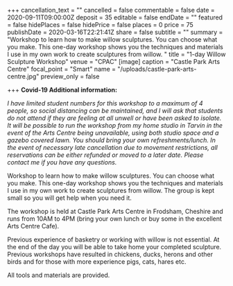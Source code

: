 +++
cancellation_text = ""
cancelled = false
commentable = false
date = 2020-09-11T09:00:00Z
deposit = 35
editable = false
endDate = ""
featured = false
hidePlaces = false
hidePrice = false
places = 0
price = 75
publishDate = 2020-03-16T22:21:41Z
share = false
subtitle = ""
summary = "Workshop to learn how to make willow sculptures. You can choose what you make. This one-day workshop shows you the techniques and materials I use in my own work to create sculptures from willow. "
title = "1-day Willow Sculpture Workshop"
venue = "CPAC"
[image]
caption = "Castle Park Arts Centre"
focal_point = "Smart"
name = "/uploads/castle-park-arts-centre.jpg"
preview_only = false

+++
**Covid-19 Additional information:**

_I have limited student numbers for this workshop to a maximum of 4 people, so social distancing can be maintained, and I will ask that students do not attend if they are feeling at all unwell or have been asked to isolate. It will be possible to run the workshop from my home studio in Tarvin in the event of the Arts Centre being unavailable, using both studio space and a gazebo covered lawn. You should bring your own refreshments/lunch. In the event of necessary late cancellation due to movement restrictions, all reservations can be either refunded or moved to a later date. Please contact me if you have any questions._

Workshop to learn how to make willow sculptures. You can choose what you make. This one-day workshop shows you the techniques and materials I use in my own work to create sculptures from willow. The group is kept small so you will get help when you need it.

The workshop is held at Castle Park Arts Centre in Frodsham, Cheshire and runs from 10AM to 4PM (bring your own lunch or buy some in the excellent Arts Centre Cafe).

Previous experience of basketry or working with willow is not essential. At the end of the day you will be able to take home your completed sculpture. Previous workshops have resulted in chickens, ducks, herons and other birds and for those with more experience pigs, cats, hares etc.

All tools and materials are provided.